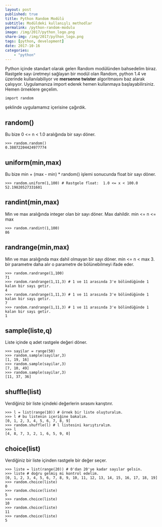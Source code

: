 ```yaml
---
layout: post
published: true
title: Python Random Modülü
subtitle: Modüldeki kullanışlı methodlar
permalink: /python-random-modulu
image: /img/2017/python_logo.png
share-img: /img/2017/python_logo.png
tags: [python, development]
date: 2017-10-16
categories:
    - "python"
---
```

Python içinde standart olarak gelen Random modülünden bahsedelim biraz. Rastgele sayı üretmeyi sağlayan bir modül olan Random, python 1.4 ve üzerinde kullanılabiliyor ve **mersenne twister** algoritmasını baz alarak çalışıyor. Uygulamanıza import ederek hemen kullanmaya başlayabilirsiniz. Hemen örneklere geçelim.

```
import random
```
şeklinde uygulamamız içerisine çağırdık.

## random()

Bu bize 0 <= n < 1.0 aralığında bir sayı döner.

```
>>> random.random()
0.38872204424977774
```

## uniform(min,max)

Bu bize min + (max - min) * random() işlemi sonucunda float bir sayı döner.

```
>>> random.uniform(1,100) # Rastgele float:  1.0 <= x < 100.0
52.19820527331601
```

## randint(min,max)

Min ve max aralığında integer olan bir sayı döner. Max dahildir. min <= n <= max

```
>>> random.randint(1,100)
86
```

## randrange(min,max)

Min ve max aralığında max dahil olmayan bir sayı döner. min <= n < max
3. bir parametre daha alır o parametre de bölünebilmeyi ifade eder.

```
>>> random.randrange(1,100)
71
>>> random.randrange(1,11,3) # 1 ve 11 arasında 3'e bölündüğünde 1 kalan bir sayı getir.
4
>>> random.randrange(1,11,3) # 1 ve 11 arasında 3'e bölündüğünde 1 kalan bir sayı getir.
7
>>> random.randrange(1,11,3) # 1 ve 11 arasında 3'e bölündüğünde 1 kalan bir sayı getir.
1
```

## sample(liste,q)

Liste içinde q adet rastgele değeri döner.

```
>>> sayilar = range(50)
>>> random.sample(sayilar,3)
[1, 19, 16]
>>> random.sample(sayilar,3)
[7, 10, 49]
>>> random.sample(sayilar,3)
[11, 37, 36]
```

## shuffle(list)

Verdiğiniz bir liste içindeki değerlerin sırasını karıştırır.

```
>>> l = list(range(10)) # örnek bir liste oluşturalım.
>>> l # bu listenin içeriğine bakalım.
[0, 1, 2, 3, 4, 5, 6, 7, 8, 9]
>>> random.shuffle(l) # l listesini karıştıralım.
>>> l
[4, 8, 7, 3, 2, 1, 6, 5, 9, 0]
```

## choice(list)

Verdiğiniz bir liste içinden rastgele bir değer seçer.

```
>>> liste = list(range(20)) # 0'dan 20'ye kadar sayılar gelsin.
>>> liste # doğru gelmiş mi kontrol edelim.
[0, 1, 2, 3, 4, 5, 6, 7, 8, 9, 10, 11, 12, 13, 14, 15, 16, 17, 18, 19]
>>> random.choice(liste)
0
>>> random.choice(liste)
5
>>> random.choice(liste)
10
>>> random.choice(liste)
11
>>> random.choice(liste)
5
```
